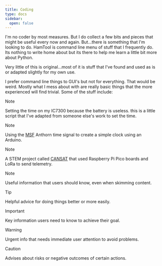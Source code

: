 ```yaml
---
title: Coding
type: docs
sidebar:
  open: false
---
```


I'm no coder by most measures. But I do collect a few bits and pieces that might be useful every now and again. But...there is something that I'm looking to do. HamTool is command line menu of stuff that I frequently do. Its nothing to write home about but its there to help me learn a little bit more about Python.

Very little of this is original...most of it is stuff that I've found and used as is or adapted slightly for my own use.

I prefer command line things to GUI's but not for everything. That would be weird. Mostly what I mess about with are really basic things that the more experienced will find trivial. Some of the stuff include:

> [!NOTE]
> Setting the time on my IC7300 because the battery is useless. this is a little script that I've adapted from someone else's work to set the time.

> [!NOTE]
> Using the [MSF](https://en.wikipedia.org/wiki/Time_from_NPL_(MSF)) Anthorn time signal to create a simple clock using an Arduino. 

> [!NOTE]
> A STEM project called [CANSAT](https://www.esa.int/Education/CanSat/What_is_a_CanSat) that used Raspberry Pi Pico boards and LoRa to send telemetry.

> [!NOTE]
> Useful information that users should know, even when skimming content.

> [!TIP]
> Helpful advice for doing things better or more easily.

> [!IMPORTANT]
> Key information users need to know to achieve their goal.

> [!WARNING]
> Urgent info that needs immediate user attention to avoid problems.

> [!CAUTION]
> Advises about risks or negative outcomes of certain actions.